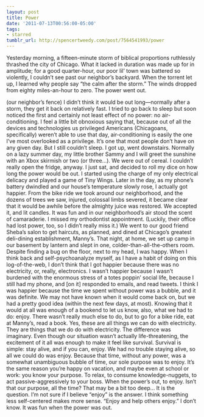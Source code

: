 ```yaml
---
layout: post
title: Power
date: '2011-07-13T00:56:00-05:00'
tags:
- starred
tumblr_url: http://spencertweedy.com/post/7564541993/power
---
```

Yesterday morning, a fifteen-minute storm of biblical proportions ruthlessly thrashed the city of Chicago. What it lacked in duration was made up for in amplitude; for a good quarter-hour, our poor lil’ town was battered so violently, I couldn’t see past our neighbor’s backyard. When the torrent let up, I learned why people say “the calm after the storm.” The winds dropped from eighty miles-an-hour to zero. The power went out.

(our neighbor’s fence)
I didn’t think it would be out long—normally after a storm, they get it back on relatively fast. I tried to go back to sleep but soon noticed the first and certainly not least effect of no power: no air-conditioning. I feel a little bit obnoxious saying that, because out of all the devices and technologies us privileged Americans (Chicagoans, specifically) weren’t able to use that day, air-conditioning is easily the one I’ve most overlooked as a privilege. It’s one that most people don’t have on any given day. But I still couldn’t sleep.
I got up, went downstairs. Normally on a lazy summer day, my little brother Sammy and I will greet the sunshine with an Xbox skirmish or two (or three…). We were out of cereal. I couldn’t really open the fridge, anyway. I just sat, and decided to roll my dice on how long the power would be out. I started using the charge of my only electrical delicacy and played a game of Tiny Wings.
Later in the day, as my phone’s battery dwindled and our house’s temperature slowly rose, I actually got happier. From the bike ride we took around our neighborhood, and the dozens of trees we saw, injured, colossal limbs severed, it became clear that it would be awhile before the almighty juice was restored. We accepted it, and lit candles. It was fun and in our neighborhood’s air stood the scent of camaraderie.
I missed my orthodontist appointment. (Luckily, their office had lost power, too, so I didn’t really miss it.) We went to our good friend Sheba’s salon to get haircuts, as planned, and dined at Chicago’s greatest deli-dining establishment, Manny’s. That night, at home, we set up camp in our basement by lantern and slept in one, colder-than-all-the-others room. Despite finding a bug on the floor, next to my head, I was happy.
When I think back and self-psychoanalyze myself, as I have a habit of doing on this log-of-the-web, I don’t think that I got happier because there was no electricity, or, really, electronics. I wasn’t happier because I wasn’t burdened with the enormous stress of a totes poppin’ social life, because I still had my phone, and [on it] responded to emails, and read tweets. I think I was happier because the time we spent without power was a bubble, and it was definite. We may not have known when it would come back on, but we had a pretty good idea (within the next few days, at most). Knowing that it would at all was enough of a bookend to let us know, also, what we had to do: enjoy.
There wasn’t really much else to do, but to go for a bike ride, eat at Manny’s, read a book. Yes, these are all things we can do with electricity. They are things that we do do with electricity. The difference was imaginary. Even though our situation wasn’t actually life-threatening, the excitement of it all was enough to make it feel like survival. Survival is simple: stay alive, and if you can, enjoy. We had no trouble staying alive, so all we could do was enjoy. Because that time, without any power, was a somewhat unambiguous bubble of time, our sole purpose was to enjoy. It’s the same reason you’re happy on vacation, and maybe even at school or work: you know your purpose. To relax, to consume knowledge-nuggets, to act passive-aggressively to your boss. When the power’s out, to enjoy.
Isn’t that our purpose, all the time? That may be a bit too deep… It is the question. I’m not sure if I believe “enjoy” is the answer. I think something less self-centered makes more sense. “Enjoy and help others enjoy.” I don’t know. It was fun when the power was out.
